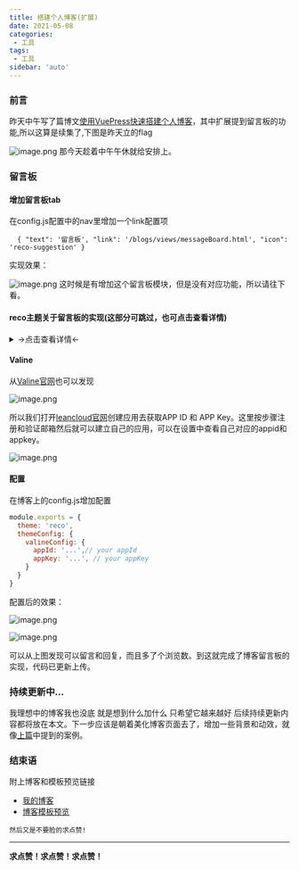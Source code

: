 ```yaml
---
title: 搭建个人博客(扩展)
date: 2021-05-08
categories:
 - 工具
tags:
 - 工具
sidebar: 'auto'
---
```


### 前言
昨天中午写了篇博文[使用VuePress快速搭建个人博客](https://juejin.cn/post/6959403986495471647)，其中扩展提到留言板的功能,所以这算是续集了,下图是昨天立的flag

![image.png](https://p9-juejin.byteimg.com/tos-cn-i-k3u1fbpfcp/6eca26f742814641bbabc2ac25209ae6~tplv-k3u1fbpfcp-watermark.image)
那今天趁着中午午休就给安排上。

### 留言板

#### 增加留言板tab
在config.js配置中的nav里增加一个link配置项
```
  { "text": '留言板', "link": '/blogs/views/messageBoard.html', "icon": 'reco-suggestion' }
```
实现效果：

![image.png](https://p6-juejin.byteimg.com/tos-cn-i-k3u1fbpfcp/480085dd1a4c453b94e55d2ab1e24157~tplv-k3u1fbpfcp-watermark.image)
这时候是有增加这个留言板模块，但是没有对应功能，所以请往下看。

#### reco主题关于留言板的实现(这部分可跳过，也可点击查看详情)

<details>
<summary>→点击查看详情←</summary>
<div>
首先选的主题[vuepress-theme-reco](https://vuepress-theme-reco.recoluan.com/)里是有提供这个插件的

主题内置评论插件 [@vuepress-reco/vuepress-plugin-comments](/views/plugins/)，可以根据自己的喜好选择 `Valine` 或者 `Vssue`；

如果你想默认不加载评论，而只在某些页面显示评论功能，可以在 `valineConfig` 或 `vssueConfig` 中设置 `showComment: false`，并在需要展示评论的页面 设置 `isShowComments: true`。

如果仅是某篇文章不想设置开启评论功能，可以在 `front-matter` 设置 `isShowComments: false`。


1. **浏览量** 仅在使用 `Valine` 时显示；
2. 因为 **浏览量** 需要在页面加载时去调用相关接口，所以列表页的所有数据会一起加载下来，如果文章数量很多会影响加载速度，所以在 `1.2.0` 之后去掉文章列表的浏览量。

其他参数参考 [Valine配置](https://valine.js.org/configuration.html)。


![image.png](https://p1-juejin.byteimg.com/tos-cn-i-k3u1fbpfcp/b2988d66d1ec4677889109b694956166~tplv-k3u1fbpfcp-watermark.image)
</div>
</details>





#### Valine


从[Valine官网](https://valine.js.org/)也可以发现

![image.png](https://p3-juejin.byteimg.com/tos-cn-i-k3u1fbpfcp/9b74559d8f7a4b988353651f076d31a7~tplv-k3u1fbpfcp-watermark.image)

所以我们打开[leancloud官网](https://console.leancloud.cn/)创建应用去获取APP ID 和 APP Key。这里按步骤注册和验证邮箱然后就可以建立自己的应用，可以在设置中查看自己对应的appid和appkey。

![image.png](https://p6-juejin.byteimg.com/tos-cn-i-k3u1fbpfcp/b847b5117b064511aabb26ccd5dfb16a~tplv-k3u1fbpfcp-watermark.image)

#### 配置
在博客上的config.js增加配置

```javascript
module.exports = {
  theme: 'reco',
  themeConfig: {
    valineConfig: {
      appId: '...',// your appId
      appKey: '...', // your appKey
    }
  }
}
```
配置后的效果：

![image.png](https://p3-juejin.byteimg.com/tos-cn-i-k3u1fbpfcp/ef215469e5d741d78ddc22ff5de98f4e~tplv-k3u1fbpfcp-watermark.image)

![image.png](https://p1-juejin.byteimg.com/tos-cn-i-k3u1fbpfcp/9d62af200eb041fe8c45743217ee5dc1~tplv-k3u1fbpfcp-watermark.image)

可以从上图发现可以留言和回复，而且多了个浏览数。到这就完成了博客留言板的实现，代码已更新上传。


### 持续更新中...
我理想中的博客我也没底 就是想到什么加什么 只希望它越来越好 后续持续更新内容都将放在本文。下一步应该是朝着美化博客页面去了，增加一些背景和动效，就像[上篇](https://juejin.cn/post/6959403986495471647)中提到的案例。

### 结束语
附上博客和模板预览链接
- [我的博客](http://8.136.42.145/)
- [博客模板预览](http://8.136.42.145:88/)

`然后又是不要脸的求点赞!`

****

**求点赞！求点赞！求点赞！**
